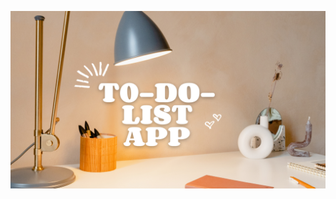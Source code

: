 [![Watch the video](https://raw.githubusercontent.com/priyanshu08soni/To-Do-List/main/to-do-list-thumbnail.png)](https://raw.githubusercontent.com/priyanshu08soni/To-Do-List/main/To-Do-List-video.mp4)

